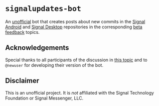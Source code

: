# `signalupdates-bot`

An [unofficial](#disclaimer) bot that creates posts about new commits in the [Signal Android](https://github.com/signalapp/Signal-Android) and [Signal Desktop](https://github.com/signalapp/Signal-Desktop) repositories in the corresponding [beta feedback](https://community.signalusers.org/c/25) topics.

## Acknowledgements

Special thanks to all participants of the discussion in [this topic](https://community.signalusers.org/t/42818) and to `@newuser` for developing their version of the bot.

## Disclaimer
This is an unofficial project. It is *not* affiliated with the Signal Technology Foundation or Signal Messenger, LLC.
